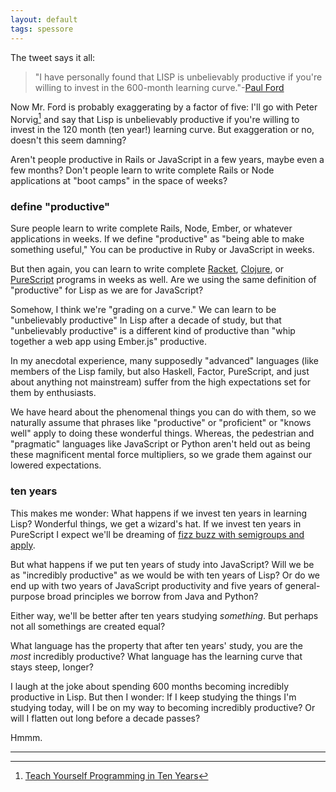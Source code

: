 ```yaml
---
layout: default
tags: spessore
---
```


The tweet says it all:

> "I have personally found that LISP is unbelievably productive if you're willing to invest in the 600-month learning curve."-[Paul Ford][1]

[1]: https://twitter.com/ftrain/status/516237176636715008

Now Mr. Ford is probably exaggerating by a factor of five: I'll go with Peter Norvig[^3] and say that Lisp is unbelievably productive if you're willing to invest in the 120 month (ten year!) learning curve. But exaggeration or no, doesn't this seem damning?

[^3]: [Teach Yourself Programming in Ten Years](http://norvig.com/21-days.html)

Aren't people productive in Rails or JavaScript in a few years, maybe even a few months? Don't people learn to write complete Rails or Node applications at "boot camps" in the space of weeks?

### define "productive"

Sure people learn to write complete Rails, Node, Ember, or whatever applications in weeks. If we define "productive" as "being able to make something useful," You can be productive in Ruby or JavaScript in weeks.

[Racket]: https://en.wikipedia.org/wiki/Racket_(programming_language)

But then again, you can learn to write complete [Racket], [Clojure], or [PureScript] programs in weeks as well. Are we using the same definition of "productive" for Lisp as we are for JavaScript?

[PureScript]: https://leanpub.com/purescript/
[CLojure]: http://clojure.org

Somehow, I think we're "grading on a curve." We can learn to be "unbelievably productive" In Lisp after a decade of study, but that "unbelievably productive" is a different kind of productive than "whip together a web app using Ember.js" productive.

In my anecdotal experience, many supposedly "advanced" languages (like members of the Lisp family, but also Haskell, Factor, PureScript, and just about anything not mainstream) suffer from the high expectations set for them by enthusiasts.

We have heard about the phenomenal things you can do with them, so we naturally assume that phrases like "productive" or "proficient" or "knows well" apply to doing these wonderful things. Whereas, the pedestrian and "pragmatic" languages like JavaScript or Python aren't held out as being these magnificent mental force multipliers, so we grade them against our lowered expectations.

### ten years

This makes me wonder: What happens if we invest ten years in learning Lisp? Wonderful things, we get a wizard's hat. If we invest ten years in PureScript I expect we'll be dreaming of [fizz buzz with semigroups and apply][2].

[2]: http://www.purescript.org/posts/FizzBuzz-With-Semigroups-And-Apply/

But what happens if we put ten years of study into JavaScript? Will we be as "incredibly productive" as we would be with ten years of Lisp? Or do we end up with two years of JavaScript productivity and five years of general-purpose broad principles we borrow from Java and Python?

Either way, we'll be better after ten years studying *something*. But perhaps not all somethings are created equal?

What language has the property that after ten years' study, you are the *most* incredibly productive? What language has the learning curve that stays steep, longer?

I laugh at the joke about spending 600 months becoming incredibly productive in Lisp. But then I wonder: If I keep studying the things I'm studying today, will I be on my way to becoming incredibly productive? Or will I flatten out long before a decade passes?

Hmmm.



---